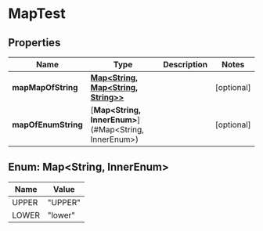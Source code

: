 
# MapTest

## Properties
Name | Type | Description | Notes
------------ | ------------- | ------------- | -------------
**mapMapOfString** | [**Map&lt;String, Map&lt;String, String&gt;&gt;**](Map.md) |  |  [optional]
**mapOfEnumString** | [**Map&lt;String, InnerEnum&gt;**](#Map&lt;String, InnerEnum&gt;) |  |  [optional]



<a name="Map<String, InnerEnum>"></a>
## Enum: Map&lt;String, InnerEnum&gt;
Name | Value
---- | -----
UPPER | &quot;UPPER&quot;
LOWER | &quot;lower&quot;



